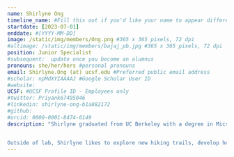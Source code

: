 ```yaml
---
name: Shirlyne Ong
timeline_name: #Fill this out if you'd like your name to appear differently on the Timeline.
startdate: [2023-07-01]
enddate: #[YYYY-MM-DD]
image: /static/img/members/Ong.png #365 x 365 pixels, 72 dpi
#altimage: /static/img/members/bajaj_pb.jpg #365 x 365 pixels, 72 dpi
position: Junior Specialist
#subsequent:  update once you become an alumnus
pronouns: she/her/hers #personal pronouns
email: Shirlyne.Ong (at) ucsf.edu #Preferred public email address
#scholar: npMdXYIAAAAJ #Google Scholar User ID
#website:
UCSF: #UCSF Profile ID - Employees only
#twitter: Priyank67495046
#linkedin: shirlyne-ong-b1a882172
#github:
#orcid: 0000-0001-8474-6149
description: "Shirlyne graduated from UC Berkeley with a degree in Microbiology. During her undergraduate studies, she did research abroad at Academia Sinica with [Dr. Erh-Min Lai](https://ipmb.sinica.edu.tw/en/people/ipmb_researchers/lai-erh-min) to understand the role of E. coli proteases in modulating the DNase toxins from Type VI secretion systems in A. tumefaciens. Other research projects include developing a cell-to-cell communication platform in tobacco plants using synthetic viruses that deliver CRISPR-designed gRNAs and using EcoFABS to study microbiome interactions in B. distachyon. Currently, Shirlyne is studying how mutations can impact the assembly of NMDA receptors in the neuron, which are essential for learning and memory. These mutations can lead to insight on how various neurodevelopmental disorders are associated with the receptor function.


Outside of lab, Shirlyne likes to explore new hiking trails, develop her food politics blog, and grab coffee with friends."
---
```

